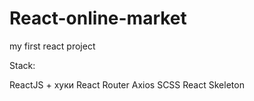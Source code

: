 # React-online-market
 my first react project

Stack:

ReactJS + хуки
React Router
Axios
SCSS
React Skeleton
